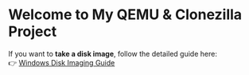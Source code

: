 # Welcome to My QEMU & Clonezilla Project

If you want to **take a disk image**, follow the detailed guide here:  
👉 [Windows Disk Imaging Guide](Windows-Disk-Imaging.md)
